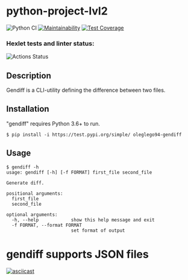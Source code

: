 # python-project-lvl2
![Python CI](https://github.com/oleglego94/python-project-lvl2/workflows/Python%20CI/badge.svg)
[![Maintainability](https://api.codeclimate.com/v1/badges/ee4b89fc17de5b826ef0/maintainability)](https://codeclimate.com/github/oleglego94/python-project-lvl2/maintainability)
[![Test Coverage](https://api.codeclimate.com/v1/badges/ee4b89fc17de5b826ef0/test_coverage)](https://codeclimate.com/github/oleglego94/python-project-lvl2/test_coverage)
### Hexlet tests and linter status:
![Actions Status](/workflows/hexlet-check/badge.svg)
## Description
Gendiff is a CLI-utility defining the difference between two files.
## Installation
"gendiff" requires Python 3.6+ to run.
```
$ pip install -i https://test.pypi.org/simple/ oleglego94-gendiff
```
## Usage
```
$ gendiff -h
usage: gendiff [-h] [-f FORMAT] first_file second_file

Generate diff.

positional arguments:
  first_file
  second_file

optional arguments:
  -h, --help            show this help message and exit
  -f FORMAT, --format FORMAT
                        set format of output
```
# gendiff supports JSON files
[![asciicast](https://asciinema.org/a/3wt6e1JNVpZR0uv9EBaMD0fiF.svg)](https://asciinema.org/a/3wt6e1JNVpZR0uv9EBaMD0fiF)
